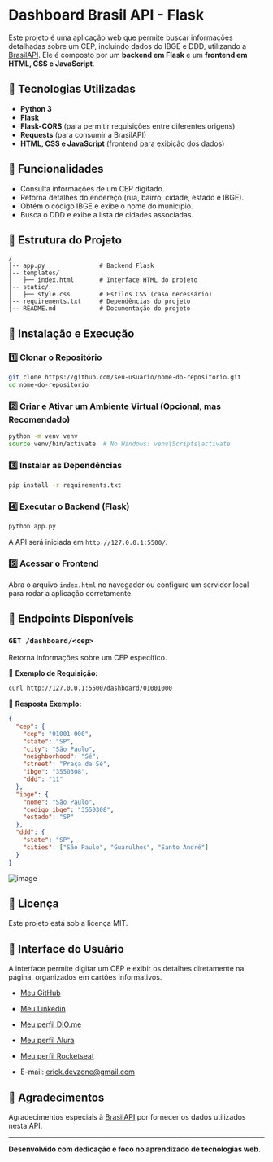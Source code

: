 # Dashboard Brasil API - Flask

Este projeto é uma aplicação web que permite buscar informações detalhadas sobre um CEP, incluindo dados do IBGE e DDD, utilizando a [BrasilAPI](https://brasilapi.com.br/). Ele é composto por um **backend em Flask** e um **frontend em HTML, CSS e JavaScript**.

## 🚀 Tecnologias Utilizadas
- **Python 3**
- **Flask**
- **Flask-CORS** (para permitir requisições entre diferentes origens)
- **Requests** (para consumir a BrasilAPI)
- **HTML, CSS e JavaScript** (frontend para exibição dos dados)

## 📌 Funcionalidades
- Consulta informações de um CEP digitado.
- Retorna detalhes do endereço (rua, bairro, cidade, estado e IBGE).
- Obtém o código IBGE e exibe o nome do município.
- Busca o DDD e exibe a lista de cidades associadas.

## 📂 Estrutura do Projeto
```
/
│-- app.py               # Backend Flask
│-- templates/
│   ├── index.html       # Interface HTML do projeto
│-- static/
│   ├── style.css        # Estilos CSS (caso necessário)
│-- requirements.txt     # Dependências do projeto
│-- README.md            # Documentação do projeto
```

## 🔧 Instalação e Execução
### 1️⃣ Clonar o Repositório
```bash
git clone https://github.com/seu-usuario/nome-do-repositorio.git
cd nome-do-repositorio
```

### 2️⃣ Criar e Ativar um Ambiente Virtual (Opcional, mas Recomendado)
```bash
python -m venv venv
source venv/bin/activate  # No Windows: venv\Scripts\activate
```

### 3️⃣ Instalar as Dependências
```bash
pip install -r requirements.txt
```

### 4️⃣ Executar o Backend (Flask)
```bash
python app.py
```
A API será iniciada em `http://127.0.0.1:5500/`.

### 5️⃣ Acessar o Frontend
Abra o arquivo `index.html` no navegador ou configure um servidor local para rodar a aplicação corretamente.

## 📡 Endpoints Disponíveis
### `GET /dashboard/<cep>`
Retorna informações sobre um CEP específico.

📌 **Exemplo de Requisição:**
```bash
curl http://127.0.0.1:5500/dashboard/01001000
```

📌 **Resposta Exemplo:**
```json
{
  "cep": {
    "cep": "01001-000",
    "state": "SP",
    "city": "São Paulo",
    "neighborhood": "Sé",
    "street": "Praça da Sé",
    "ibge": "3550308",
    "ddd": "11"
  },
  "ibge": {
    "nome": "São Paulo",
    "codigo_ibge": "3550308",
    "estado": "SP"
  },
  "ddd": {
    "state": "SP",
    "cities": ["São Paulo", "Guarulhos", "Santo André"]
  }
}
```
![image](https://github.com/user-attachments/assets/dd26813a-2b94-48f7-b856-12fd74ba6a82)


## 📜 Licença
Este projeto está sob a licença MIT.

## 🎨 Interface do Usuário
A interface permite digitar um CEP e exibir os detalhes diretamente na página, organizados em cartões informativos.

- [Meu GitHub](https://github.com/Erick-Lim-Souza)
- [Meu Linkedin](https://www.linkedin.com/in/erick-souza-70404686/ "Meu LinKedin")
- [Meu perfil DIO.me](https://www.dio.me/users/erickdelimasouza "Meu perfil DIO.me")
- [Meu perfil Alura](https://cursos.alura.com.br/user/erickdelimasouza)
- [Meu perfil Rocketseat](https://app.rocketseat.com.br/me/ericksouza)

- E-mail: erick.devzone@gmail.com

## 🤝 Agradecimentos
Agradecimentos especiais à [BrasilAPI](https://brasilapi.com.br/) por fornecer os dados utilizados nesta API.

---
**Desenvolvido com dedicação e foco no aprendizado de tecnologias web.**
